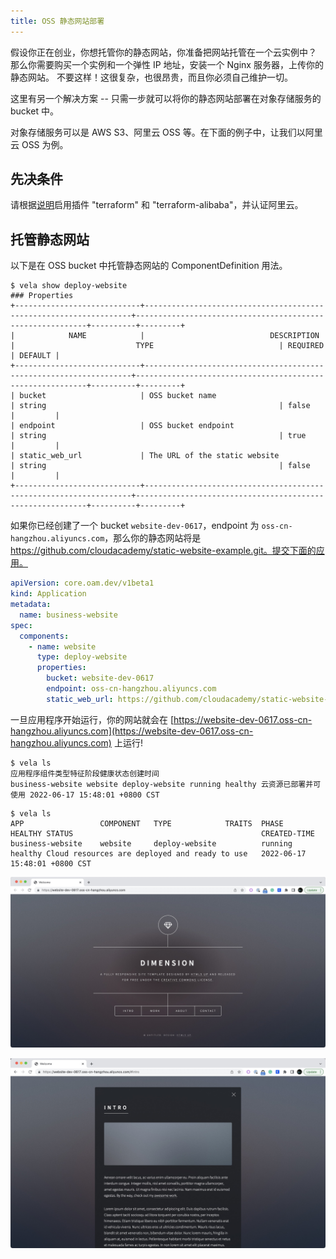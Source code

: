 ```yaml
---
title: OSS 静态网站部署
---
```


假设你正在创业，你想托管你的静态网站，你准备把网站托管在一个云实例中？
那么你需要购买一个实例和一个弹性 IP 地址，安装一个 Nginx 服务器，上传你的静态网站。
不要这样！这很复杂，也很昂贵，而且你必须自己维护一切。

这里有另一个解决方案 -- 只需一步就可以将你的静态网站部署在对象存储服务的 bucket 中。

对象存储服务可以是 AWS S3、阿里云 OSS 等。在下面的例子中，让我们以阿里云 OSS 为例。

## 先决条件

请根据[说明](../../../reference/addons/terraform)启用插件 "terraform" 和 "terraform-alibaba"，并认证阿里云。

## 托管静态网站

以下是在 OSS bucket 中托管静态网站的 ComponentDefinition 用法。

```shell
$ vela show deploy-website
### Properties
+----------------------------+-------------------------------------------------------------------+-----------------------------------------------------------+----------+---------+
|            NAME            |                            DESCRIPTION                            |                           TYPE                            | REQUIRED | DEFAULT |
+----------------------------+-------------------------------------------------------------------+-----------------------------------------------------------+----------+---------+
| bucket                     | OSS bucket name                                                   | string                                                    | false    |         |
| endpoint                   | OSS bucket endpoint                                               | string                                                    | true     |         |
| static_web_url             | The URL of the static website                                     | string                                                    | false    |         |
+----------------------------+-------------------------------------------------------------------+-----------------------------------------------------------+----------+---------+
```

如果你已经创建了一个 bucket `website-dev-0617`，endpoint 为 `oss-cn-hangzhou.aliyuncs.com`，那么你的静态网站将是
https://github.com/cloudacademy/static-website-example.git。提交下面的应用。

```yaml
apiVersion: core.oam.dev/v1beta1
kind: Application
metadata:
  name: business-website
spec:
  components:
    - name: website
      type: deploy-website
      properties:
        bucket: website-dev-0617
        endpoint: oss-cn-hangzhou.aliyuncs.com
        static_web_url: https://github.com/cloudacademy/static-website-example.git

```

一旦应用程序开始运行，你的网站就会在 [https://website-dev-0617.oss-cn-hangzhou.aliyuncs.com](https://website-dev-0617.oss-cn-hangzhou.aliyuncs.com) 上运行!

```shell
$ vela ls
应用程序组件类型特征阶段健康状态创建时间
business-website website deploy-website running healthy 云资源已部署并可使用 2022-06-17 15:48:01 +0800 CST

```

```shell
$ vela ls
APP             	COMPONENT	TYPE          	TRAITS	PHASE  	HEALTHY	STATUS                                       	CREATED-TIME
business-website	website  	deploy-website	      	running	healthy	Cloud resources are deployed and ready to use	2022-06-17 15:48:01 +0800 CST

```

![](../../../resources/deploy-website-snaphost-index.jpg)

![](../../../resources/deploy-website-snaphost-about.jpg)
